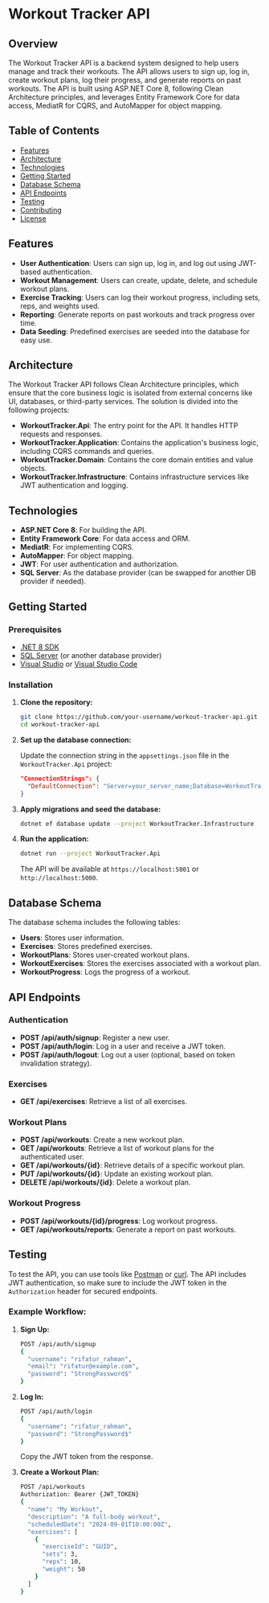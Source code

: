 
# Workout Tracker API

## Overview

The Workout Tracker API is a backend system designed to help users manage and track their workouts. The API allows users to sign up, log in, create workout plans, log their progress, and generate reports on past workouts. The API is built using ASP.NET Core 8, following Clean Architecture principles, and leverages Entity Framework Core for data access, MediatR for CQRS, and AutoMapper for object mapping.

## Table of Contents

- [Features](#features)
- [Architecture](#architecture)
- [Technologies](#technologies)
- [Getting Started](#getting-started)
- [Database Schema](#database-schema)
- [API Endpoints](#api-endpoints)
- [Testing](#testing)
- [Contributing](#contributing)
- [License](#license)

## Features

- **User Authentication**: Users can sign up, log in, and log out using JWT-based authentication.
- **Workout Management**: Users can create, update, delete, and schedule workout plans.
- **Exercise Tracking**: Users can log their workout progress, including sets, reps, and weights used.
- **Reporting**: Generate reports on past workouts and track progress over time.
- **Data Seeding**: Predefined exercises are seeded into the database for easy use.

## Architecture

The Workout Tracker API follows Clean Architecture principles, which ensure that the core business logic is isolated from external concerns like UI, databases, or third-party services. The solution is divided into the following projects:

- **WorkoutTracker.Api**: The entry point for the API. It handles HTTP requests and responses.
- **WorkoutTracker.Application**: Contains the application's business logic, including CQRS commands and queries.
- **WorkoutTracker.Domain**: Contains the core domain entities and value objects.
- **WorkoutTracker.Infrastructure**: Contains infrastructure services like JWT authentication and logging.

## Technologies

- **ASP.NET Core 8**: For building the API.
- **Entity Framework Core**: For data access and ORM.
- **MediatR**: For implementing CQRS.
- **AutoMapper**: For object mapping.
- **JWT**: For user authentication and authorization.
- **SQL Server**: As the database provider (can be swapped for another DB provider if needed).

## Getting Started

### Prerequisites

- [.NET 8 SDK](https://dotnet.microsoft.com/download)
- [SQL Server](https://www.microsoft.com/en-us/sql-server/sql-server-downloads) (or another database provider)
- [Visual Studio](https://visualstudio.microsoft.com/) or [Visual Studio Code](https://code.visualstudio.com/)

### Installation

1. **Clone the repository:**

   ```bash
   git clone https://github.com/your-username/workout-tracker-api.git
   cd workout-tracker-api
   ```

2. **Set up the database connection:**

   Update the connection string in the `appsettings.json` file in the `WorkoutTracker.Api` project:

   ```json
   "ConnectionStrings": {
     "DefaultConnection": "Server=your_server_name;Database=WorkoutTrackerDb;User Id=your_user_id;Password=your_password;"
   }
   ```

3. **Apply migrations and seed the database:**

   ```bash
   dotnet ef database update --project WorkoutTracker.Infrastructure
   ```

4. **Run the application:**

   ```bash
   dotnet run --project WorkoutTracker.Api
   ```

   The API will be available at `https://localhost:5001` or `http://localhost:5000`.

## Database Schema

The database schema includes the following tables:

- **Users**: Stores user information.
- **Exercises**: Stores predefined exercises.
- **WorkoutPlans**: Stores user-created workout plans.
- **WorkoutExercises**: Stores the exercises associated with a workout plan.
- **WorkoutProgress**: Logs the progress of a workout.

## API Endpoints

### **Authentication**

- **POST /api/auth/signup**: Register a new user.
- **POST /api/auth/login**: Log in a user and receive a JWT token.
- **POST /api/auth/logout**: Log out a user (optional, based on token invalidation strategy).

### **Exercises**

- **GET /api/exercises**: Retrieve a list of all exercises.

### **Workout Plans**

- **POST /api/workouts**: Create a new workout plan.
- **GET /api/workouts**: Retrieve a list of workout plans for the authenticated user.
- **GET /api/workouts/{id}**: Retrieve details of a specific workout plan.
- **PUT /api/workouts/{id}**: Update an existing workout plan.
- **DELETE /api/workouts/{id}**: Delete a workout plan.

### **Workout Progress**

- **POST /api/workouts/{id}/progress**: Log workout progress.
- **GET /api/workouts/reports**: Generate a report on past workouts.

## Testing

To test the API, you can use tools like [Postman](https://www.postman.com/) or [curl](https://curl.se/). The API includes JWT authentication, so make sure to include the JWT token in the `Authorization` header for secured endpoints.

### Example Workflow:

1. **Sign Up:**

   ```bash
   POST /api/auth/signup
   {
     "username": "rifatur_rahman",
     "email": "rifatur@example.com",
     "password": "StrongPassword$"
   }
   ```

2. **Log In:**

   ```bash
   POST /api/auth/login
   {
     "username": "rifatur_rahman",
     "password": "StrongPassword$"
   }
   ```

   Copy the JWT token from the response.

3. **Create a Workout Plan:**

   ```bash
   POST /api/workouts
   Authorization: Bearer {JWT_TOKEN}
   {
     "name": "My Workout",
     "description": "A full-body workout",
     "scheduledDate": "2024-09-01T10:00:00Z",
     "exercises": [
       {
         "exerciseId": "GUID",
         "sets": 3,
         "reps": 10,
         "weight": 50
       }
     ]
   }
   ```


